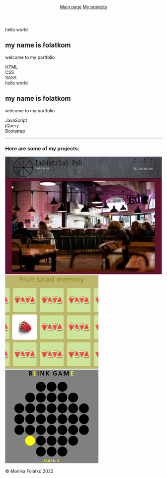 <!DOCTYPE html>
<html>
<head>
	<title>folatkom | portfolio</title>
	<link rel="stylesheet" type="text/css" href="style.css">
</head>
<body>
<header>
  <nav id="navbar">
    <a href="#welcome-section" class="nav-link">Main page</a>
    <a href="#projects" class="nav-link">My projects</a>
  </nav>
</header>
<main>
  <section id="welcome-section">
      <div id="welcome" class="visible-xs">
       hello world<br> 
      <h1>my name is folatkom</h1>
      <p>welcome to my portfolio</p>
      </div>
      <div class="techs">
        <div id="tech-left-first" class="tech tech-left">HTML</div>
        <div id="tech-left-second"class="tech tech-left">CSS</div>
        <div id="tech-left-third" class="tech tech-left">SASS</div>
      </div>
      <div class="visible-md">
       hello world<br> 
      <h1>my name is folatkom</h1>
      <p>welcome to my portfolio</p>
      </div>
      <div class="techs">
        <div id="tech-right-first" class="tech tech-right tech-first">JavaScript</div>
        <div id="tech-right-second" class="tech tech-right tech-second">jQuery</div>
        <div id="tech-right-third" class="tech tech-right tech-third">Bootstrap</div>
      </div>
  </section>
  <hr>
  <section id="projects">
    <div class="row">
    <div class="dot1 dot"></div>
    <div class="dot2 dot"></div>
    <div class="dot3 dot"></div>
    <div class="dot4 dot"></div>
    <div class="dot5 dot"></div>
    <div class="dot6 dot"></div>
    <div class="dot7 dot"></div>
    <div class="dot8 dot"></div>
    <div class="dot9 dot"></div>
    <div class="dot10 dot"></div>
  </div>
  <div class="row2">
    <div class="dot1 dot"></div>
    <div class="dot4 dot"></div>
    <div class="dot1 dot"></div>
    <div class="dot8 dot"></div>
    <div class="dot2 dot"></div>
    <div class="dot6 dot"></div>
    <div class="dot7 dot"></div>
    <div class="dot1 dot"></div>
    <div class="dot3 dot"></div>
    <div class="dot4 dot"></div>
  </div>
  <div class="row2">
    <div class="dot3 dot"></div>
    <div class="dot4 dot"></div>
    <div class="dot1 dot"></div>
    <div class="dot1 dot"></div>
    <div class="dot5 dot"></div>
    <div class="dot8 dot"></div>
    <div class="dot7 dot"></div>
    <div class="dot10 dot"></div>
    <div class="dot1 dot"></div>
    <div class="dot7 dot"></div>
  </div>
  <div class="row2">
    <div class="dot1 dot"></div>
    <div class="dot2 dot"></div>
    <div class="dot10 dot"></div>
    <div class="dot4 dot"></div>
    <div class="dot6 dot"></div>
    <div class="dot1 dot"></div>
    <div class="dot2 dot"></div>
    <div class="dot8 dot"></div>
    <div class="dot9 dot"></div>
    <div class="dot10 dot"></div>
  </div>
    <div class="row">
    <div class="dot1 dot"></div>
    <div class="dot2 dot"></div>
    <div class="dot3 dot"></div>
    <div class="dot4 dot"></div>
    <div class="dot1 dot"></div>
    <div class="dot2 dot"></div>
    <div class="dot6 dot"></div>
    <div class="dot8 dot"></div>
    <div class="dot9 dot"></div>
    <div class="dot10 dot"></div>
  </div>
  <div class="row">
    <div class="dot invisible"></div>
    <div class="dot2 dot"></div>
    <div class="dot invisible"></div>
    <div class="dot1 dot"></div>
    <div class="dot5 dot"></div>
    <div class="dot invisible"></div>
    <div class="dot7 dot"></div>
    <div class="dot10 dot"></div>
    <div class="dot invisible"></div>
    <div class="dot7 dot"></div>
  </div>
  <div class="row">
    <div class="dot4 dot"></div>
    <div class="dot invisible"></div>
    <div class="dot invisible"></div>
    <div class="dot2 dot"></div>
    <div class="dot invisible"></div>
    <div class="dot invisible"></div>
    <div class="dot invisible"></div>
    <div class="dot5 dot"></div>
    <div class="dot invisible"></div>
    <div class="dot invisible"></div>
  </div>
  <aside>
    <h3>Here are some of my projects:</h3>
    <a href="https://folatkom.github.io/restaurant-site/" target="_blank"><img id="tile-1" class="tile" src="img\img-10.png" alt="Screenshot of restaurant site" width="605px"></a>
    <a  href="https://folatkom.github.io/memory-game/" target="_blank"><img id="tile-2" class="tile" src="img\img-20.png" alt="Screenshot of memory game" width="300px"></a>
    <a  href="https://folatkom.github.io/blink-game/" target="_blank"><img id="tile-3" class="tile" src="img\img-30.png" alt="Screenshot of blink game"  width="300px"></a>
  </aside>
    </p>
  </section>
</main>
<footer>
  <span>&copy; Monika Folatko 2022</span>
  <span><a href="https://github.com/folatkom" class="profile-link" target="_blank"><i class="fab fa-github"></i></a> <a href="https://www.linkedin.com/in/monika-folatko-379463131/" class="profile-link" target="_blank"><i class="fab fa-linkedin"></i></a> <a href="https://www.freecodecamp.org/folatkom" class="profile-link" target="_blank"><i class="fab fa-free-code-camp"></i></a></span>
</footer>

<script src = "jquery-3.6.0.min.js"></script>
<script type="text/javascript" src="script.js"></script>
</body>
</html>
